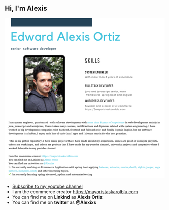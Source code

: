 <h2>Hi, I'm Alexis</h2>

<img src="https://github.com/AlexixsGit/AlexixsGit/blob/master/32D22412-F275-4036-8093-570F21881AC3.PNG"/>

- <a href="https://www.youtube.com/channel/UCdyJeRvICwOExL3VyyCeoCg/featured">Subscribe to my youtube channel</a>
- I am the ecommerce creator https://mayoristaskarolblu.com
- You can find me on <b>Linkind</b> as <b>Alexis Ortiz</b>
- You can find me on <b>twitter</b> as <b>@Alexixs</b>



